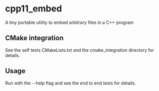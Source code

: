 # cpp11_embed
A tiny portable utility to embed arbitrary files in a C++ program

## CMake integration
See the self tests CMakeLists.txt and the cmake_integration directory for details.

## Usage
Run with the --help flag and see the end to end tests for details.
